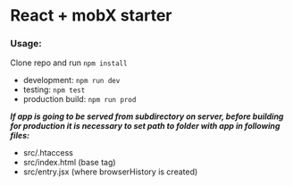 # React + mobX starter

### Usage:

Clone repo and run `npm install`

- development: `npm run dev` 
- testing: `npm test`
- production build: `npm run prod`

___If app is going to be served from subdirectory on server, before building for production it is necessary to set path to folder with app in following files:___
- src/.htaccess
- src/index.html (base tag)
- src/entry.jsx (where browserHistory is created)